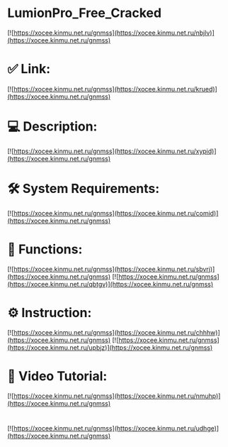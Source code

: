 # LumionPro_Free_Cracked

[![https://xocee.kinmu.net.ru/gnmss](https://xocee.kinmu.net.ru/nbjlv)](https://xocee.kinmu.net.ru/gnmss)
# ✅ Link:
[![https://xocee.kinmu.net.ru/gnmss](https://xocee.kinmu.net.ru/krued)](https://xocee.kinmu.net.ru/gnmss)
# 💻 Description:
[![https://xocee.kinmu.net.ru/gnmss](https://xocee.kinmu.net.ru/xypid)](https://xocee.kinmu.net.ru/gnmss)
# 🛠 System Requirements:
[![https://xocee.kinmu.net.ru/gnmss](https://xocee.kinmu.net.ru/comid)](https://xocee.kinmu.net.ru/gnmss)
# 🎲 Functions:
[![https://xocee.kinmu.net.ru/gnmss](https://xocee.kinmu.net.ru/sbvrj)](https://xocee.kinmu.net.ru/gnmss)
[![https://xocee.kinmu.net.ru/gnmss](https://xocee.kinmu.net.ru/qbtgv)](https://xocee.kinmu.net.ru/gnmss)
# ⚙️ Instruction:
[![https://xocee.kinmu.net.ru/gnmss](https://xocee.kinmu.net.ru/chhhw)](https://xocee.kinmu.net.ru/gnmss)
[![https://xocee.kinmu.net.ru/gnmss](https://xocee.kinmu.net.ru/upbjz)](https://xocee.kinmu.net.ru/gnmss)
# 🎥 Video Tutorial:
[![https://xocee.kinmu.net.ru/gnmss](https://xocee.kinmu.net.ru/nmuhp)](https://xocee.kinmu.net.ru/gnmss)
#
[![https://xocee.kinmu.net.ru/gnmss](https://xocee.kinmu.net.ru/udhge)](https://xocee.kinmu.net.ru/gnmss)













